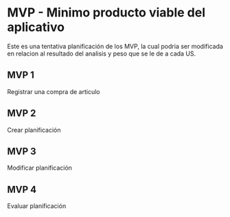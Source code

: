 # MVP - Minimo producto viable del aplicativo
Este es una tentativa planificación de los MVP, la cual podria ser modificada en relacion al resultado del analisis y peso que se le de a cada US.

## MVP 1
Registrar una compra de articulo

## MVP 2
Crear planificación

## MVP 3
Modificar planificación

## MVP 4
Evaluar planificación